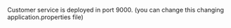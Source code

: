 Customer service is deployed in port 9000. (you can change this changing application.properties file)

